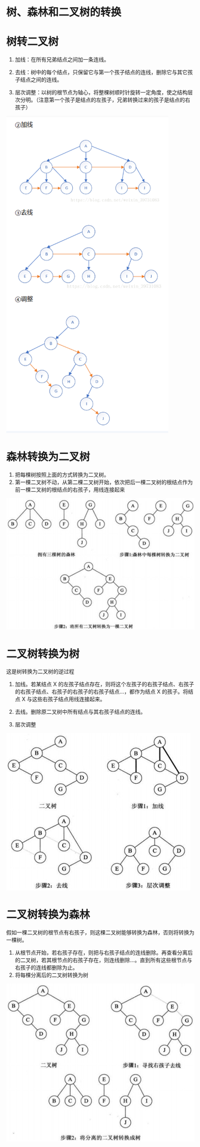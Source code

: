 # 树、森林和二叉树的转换

# 树转二叉树

1. 加线：在所有兄弟结点之间加一条连线。
2. 去线：树中的每个结点，只保留它与第一个孩子结点的连线，删除它与其它孩子结点之间的连线。

3. 层次调整：以树的根节点为轴心，将整棵树顺时针旋转一定角度，使之结构层次分明。（注意第一个孩子是结点的左孩子，兄弟转换过来的孩子是结点的右孩子）

![img](./images/tree1.png)

# 森林转换为二叉树

1. 把每棵树按照上面的方式转换为二叉树。
2. 第一棵二叉树不动，从第二棵二叉树开始，依次把后一棵二叉树的根结点作为前一棵二叉树的根结点的右孩子，用线连接起来

![img](./images/tree2.jpeg)

# 二叉树转换为树

这是树转换为二叉树的逆过程

1. 加线。若某结点 X 的左孩子结点存在，则将这个左孩子的右孩子结点、右孩子的右孩子结点、右孩子的右孩子的右孩子结点…，都作为结点 X 的孩子。将结点 X 与这些右孩子结点用线连接起来。
2. 去线。删除原二叉树中所有结点与其右孩子结点的连线。

3. 层次调整

![img](./images/tree3.jpeg)

# 二叉树转换为森林

假如一棵二叉树的根节点有右孩子，则这棵二叉树能够转换为森林，否则将转换为一棵树。

1. 从根节点开始，若右孩子存在，则把与右孩子结点的连线删除。再查看分离后的二叉树，若其根节点的右孩子存在，则连线删除…。直到所有这些根节点与右孩子的连线都删除为止。
2. 将每棵分离后的二叉树转换为树

![img](./images/tree4.jpeg)
